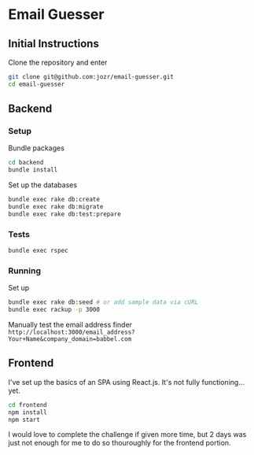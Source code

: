 # Email Guesser

## Initial Instructions
Clone the repository and enter
```bash
git clone git@github.com:jozr/email-guesser.git
cd email-guesser
```

## Backend

### Setup
Bundle packages
```bash
cd backend
bundle install
```

Set up the databases
```bash
bundle exec rake db:create
bundle exec rake db:migrate
bundle exec rake db:test:prepare
```

### Tests
```bash
bundle exec rspec
```

### Running
Set up
```bash
bundle exec rake db:seed # or add sample data via cURL
bundle exec rackup -p 3000
```

Manually test the email address finder
`http://localhost:3000/email_address?Your+Name&company_domain=babbel.com`

## Frontend

I've set up the basics of an SPA using React.js. It's not fully functioning... yet.
```bash
cd frontend
npm install
npm start
```

I would love to complete the challenge if given more time, but 2 days was just not enough for me to do so thouroughly for the frontend portion.
